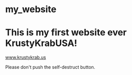 # my_website

# This is my first website ever KrustyKrabUSA! 

www.krustykrab.us

Please don't push the self-destruct button.
